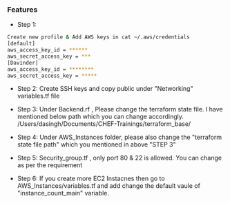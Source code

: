 ### Features
- Step 1: 
```sh  
Create new profile & Add AWS keys in cat ~/.aws/credentials 
[default]
aws_access_key_id = ******
aws_secret_access_key = ***
[Davinder]
aws_access_key_id = ********
aws_secret_access_key = *****
```
- Step 2: 
Create SSH keys and copy public under "Networking" variables.tf file

- Step 3:
Under Backend.rf , Please change the terraform state file. I have mentioned below path which you can change accordingly.
/Users/dasingh/Documents/CHEF-Trainings/terraform_base/

- Step 4:
Under AWS_Instances folder, please also change the "terraform state file path" which you mentioned in above "STEP 3"

- Step 5:
Security_group.tf , only port 80 & 22 is allowed. You can change as per the requirement

- Step 6:
If you create more EC2 Instacnes then go to AWS_Instances/variables.tf and add change the default vaule of "instance_count_main" variable.

